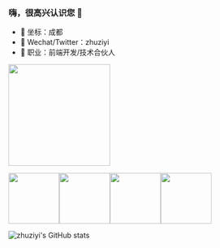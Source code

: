 ### 嗨，很高兴认识您 👋

- 🔭 坐标：成都
- 📨 Wechat/Twitter：zhuziyi
- 🌱 职业：前端开发/技术合伙人

<img src="https://github.githubassets.com/images/mona-loading-default.gif" style="width:200px">

<img src="https://github.githubassets.com/images/mona-loading-default.gif" style="width:100px"><img src="https://github.githubassets.com/images/mona-loading-default.gif" style="width:100px"><img src="https://github.githubassets.com/images/mona-loading-default.gif" style="width:100px"><img src="https://github.githubassets.com/images/mona-loading-default.gif" style="width:100px">

![zhuziyi's GitHub stats](https://github-readme-stats.vercel.app/api?username=zhuziyi1989&theme=dracula&show_icons=true)

